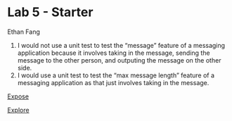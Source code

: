 # Lab 5 - Starter
Ethan Fang

1. I would not use a unit test to test the “message” feature of a messaging application because it involves taking in the message, sending the message to the other person, and outputing the message on the other side.
2. I would use a unit test to test the “max message length” feature of a messaging application as that just involves taking in the message.

[Expose](https://efang5.github.io/Lab5_Starter/expose)

[Explore](https://efang5.github.io/Lab5_Starter/explore)